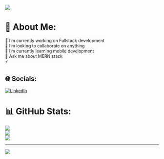 
<!---
natibiruk08/natibiruk08 is a ✨ special ✨ repository because its `README.md` (this file) appears on your GitHub profile.
You can click the Preview link to take a look at your changes.
--->
[![](https://visitcount.itsvg.in/api?id=natibiruk08&label=Profile%20Views&color=1&icon=5&pretty=true)](https://visitcount.itsvg.in)


# 💫 About Me:
🔭 I’m currently working on Fullstack development<br>👯 I’m looking to collaborate on anything<br>🌱 I’m currently learning mobile development<br>💬 Ask me about MERN stack<br>⚡


## 🌐 Socials:
[![LinkedIn](https://img.shields.io/badge/LinkedIn-%230077B5.svg?logo=linkedin&logoColor=white)](https://linkedin.com/in/natnael-biruk-053a4a218) 


# 📊 GitHub Stats:
![](https://github-readme-stats.vercel.app/api?username=natibiruk08&theme=dark&hide_border=false&include_all_commits=true&count_private=true)<br/>
![](https://github-readme-streak-stats.herokuapp.com/?user=natibiruk08&theme=dark&hide_border=false)<br/>
![](https://github-readme-stats.vercel.app/api/top-langs/?username=natibiruk08&theme=dark&hide_border=false&include_all_commits=true&count_private=true&layout=compact)


---
[![](https://visitcount.itsvg.in/api?id=natibiruk08&icon=2&color=0)](https://visitcount.itsvg.in)

<!-- Proudly created with GPRM ( https://gprm.itsvg.in ) -->
